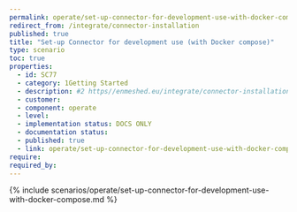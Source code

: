 ```yaml
---
permalink: operate/set-up-connector-for-development-use-with-docker-compose
redirect_from: /integrate/connector-installation
published: true
title: "Set-up Connector for development use (with Docker compose)"
type: scenario
toc: true
properties:
  - id: SC77
  - category: 1Getting Started
  - description: #2 https//enmeshed.eu/integrate/connector-installation
  - customer:
  - component: operate
  - level:
  - implementation status: DOCS ONLY
  - documentation status:
  - published: true
  - link: operate/set-up-connector-for-development-use-with-docker-compose
require:
required_by:
---
```


{% include scenarios/operate/set-up-connector-for-development-use-with-docker-compose.md %}
